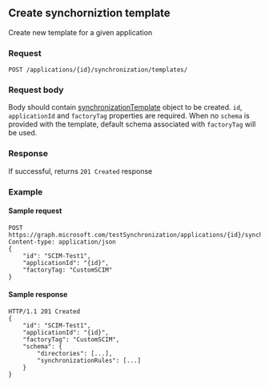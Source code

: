 ## Create synchorniztion template

Create new template for a given application

### Request

```http
POST /applications/{id}/synchronization/templates/
```

### Request body

Body should contain [synchronizationTemplate](../resources/synchronization_template.md) object to be created. `id`, `applicationId` and `factoryTag` properties are required. When no `schema` is provided with the template, default schema associated with `factoryTag` will be used.

### Response

If successful, returns `201 Created` response

### Example

#### Sample request

```http
POST https://graph.microsoft.com/testSynchronization/applications/{id}/synchronization/templates
Content-type: application/json
{ 
    "id": "SCIM-Test1",
    "applicationId": "{id}",
    "factoryTag: "CustomSCIM"
}
```

#### Sample response

```http
HTTP/1.1 201 Created
{
    "id": "SCIM-Test1",
    "applicationId": "{id}",
    "factoryTag": "CustomSCIM",
    "schema": {
        "directories": [...],
        "synchronizationRules": [...]
    }
}
```
